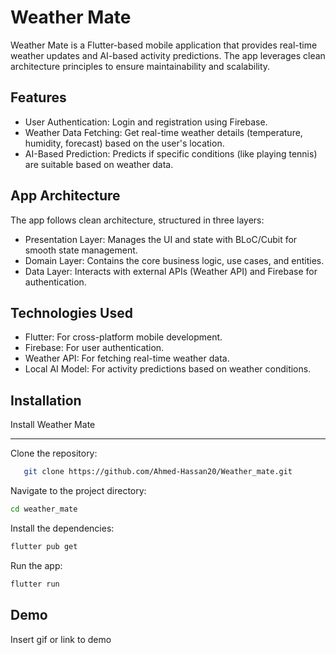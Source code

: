 
# Weather Mate

Weather Mate is a Flutter-based mobile application that provides real-time weather updates and AI-based activity predictions. 
The app leverages clean architecture principles to ensure maintainability and scalability.

## Features

- User Authentication: Login and registration using Firebase.
- Weather Data Fetching: Get real-time weather details (temperature, humidity, forecast) based on the user's location.
- AI-Based Prediction: Predicts if specific conditions (like playing tennis) are suitable based on weather data.


## App Architecture

The app follows clean architecture, structured in three layers:

- Presentation Layer: Manages the UI and state with BLoC/Cubit for smooth state management.
- Domain Layer: Contains the core business logic, use cases, and entities.
- Data Layer: Interacts with external APIs (Weather API) and Firebase for authentication.


## Technologies Used

- Flutter: For cross-platform mobile development.
- Firebase: For user authentication.
- Weather API: For fetching real-time weather data.
- Local AI Model: For activity predictions based on weather conditions.


## Installation

Install Weather Mate

---

Clone the repository:

 ```bash
    git clone https://github.com/Ahmed-Hassan20/Weather_mate.git

  ```
Navigate to the project directory:


 ```bash
cd weather_mate

  ```    
Install the dependencies:

 ```bash
flutter pub get

  ```  
Run the app:

 ```bash
flutter run

  ``` 

## Demo

Insert gif or link to demo

